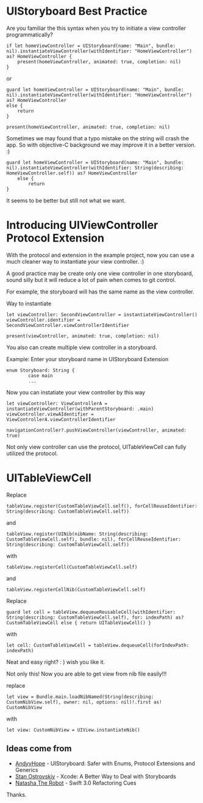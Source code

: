 # UIStoryboard Best Practice


Are you familiar the this syntax when you try to initiate a view controller programmatically?

```
if let homeViewController = UIStoryboard(name: "Main", bundle: nil).instantiateViewController(withIdentifier: "HomeViewController") as? HomeViewController {
    present(homeViewController, animated: true, completion: nil)
}
```      

or 

```
guard let homeViewController = UIStoryboard(name: "Main", bundle: nil).instantiateViewController(withIdentifier: "HomeViewController") as? HomeViewController
else {
    return
}

present(homeViewController, animated: true, completion: nil)

```
Sometimes we may found that a typo mistake on the string will crash the app. So with objective-C background we may improve it in a better version. :)

```
guard let homeViewController = UIStoryboard(name: "Main", bundle: nil).instantiateViewController(withIdentifier: String(describing: HomeViewController.self)) as? HomeViewController
    else {
        return
}
```
It seems to be better but still not what we want.

# Introducing UIViewController Protocol Extension

With the protocol and extension in the example project, now you can use a much cleaner way to instantiate your view controller. :)

A good practice may be create only one view controller in one storyboard, sound silly but it will reduce a lot of pain when comes to git control.

For example, the storyboard will has the same name as the view controller.

Way to instantiate
```
let viewController: SecondViewController = instantiateViewController()
viewController.identifier = SecondViewController.viewControllerIdentifier

present(viewController, animated: true, completion: nil)
```

You also can create multiple view controller in a storyboard.

Example:
Enter your storyboard name in UIStoryboard Extension

```
enum Storyboard: String {
        case main
        ...
```

Now you can instatiate your view controller by this way

```
let viewController: ViewControllerA = instantiateViewController(withParentStoryboard: .main)
viewController.viewAIdentifier = ViewControllerA.viewControllerIdentifier

navigationController?.pushViewController(viewController, animated: true)
```

Not only view controller can use the protocol, UITableViewCell can fully utilized the protocol.

# UITableViewCell

Replace
```
tableView.register(CustomTableViewCell.self(), forCellReuseIdentifier: String(describing: CustomTableViewCell.self))
```
and

```
tableView.register(UINib(nibName: String(describing: CustomTableViewCell.self), bundle: nil), forCellReuseIdentifier: String(describing: CustomTableViewCell.self))
```
with
```
tableView.registerCell(CustomTableViewCell.self)
```
and
```
tableView.registerCellNib(CustomTableViewCell.self)
```
Replace
```
guard let cell = tableView.dequeueReusableCell(withIdentifier: String(describing: CustomTableViewCell.self), for: indexPath) as? CustomTableViewCell else { return UITableViewCell() }
```
with
```
let cell: CustomTableViewCell = tableView.dequeueCell(forIndexPath: indexPath)
```
Neat and easy right? : ) wish you like it.

Not only this! Now you are able to get view from nib file easily!!!

replace
```
let view = Bundle.main.loadNibNamed(String(describing: CustomNibView.self), owner: nil, options: nil)!.first as! CustomNibView
```
with
```
let view: CustomNibView = UIView.instantiateNib()
```

## Ideas come from

* [AndyyHope](https://github.com/andyyhope/Blog_UIStoryboardSafety) - UIStoryboard: Safer with Enums, Protocol Extensions and Generics
* [Stan Ostrovskiy](https://medium.com/ios-os-x-development/xcode-a-better-way-to-deal-with-storyboards-8b6a8b504c06) - Xcode: A Better Way to Deal with Storyboards
* [Natasha The Robot](https://www.natashatherobot.com/swift-3-0-refactoring-cues/) - Swift 3.0 Refactoring Cues

Thanks.
